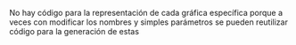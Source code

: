 No hay código para la representación de cada gráfica específica porque a veces con modificar los nombres y simples parámetros se pueden reutilizar código para la generación de estas
